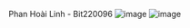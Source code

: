 Phan Hoài Linh - Bit220096 
![image](https://github.com/user-attachments/assets/1fa2b84e-ad59-401d-83e4-350c1383df0a) 
![image](https://github.com/user-attachments/assets/d121fc11-f3e8-4dde-a7e5-8924489824f3)
